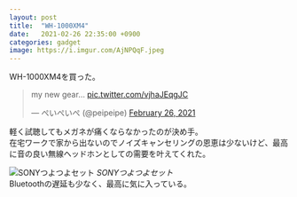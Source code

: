 ```yaml
---
layout: post
title:  "WH-1000XM4"
date:   2021-02-26 22:35:00 +0900
categories: gadget
image: https://i.imgur.com/AjNPQqF.jpeg
---
```

WH-1000XM4を買った。


<blockquote class="twitter-tweet"><p lang="en" dir="ltr">my new gear… <a href="https://t.co/vjhaJEqgJC">pic.twitter.com/vjhaJEqgJC</a></p>&mdash; ぺいぺいぺ (@peipeipe) <a href="https://twitter.com/peipeipe/status/1365135360003432450?ref_src=twsrc%5Etfw">February 26, 2021</a></blockquote> <script async src="https://platform.twitter.com/widgets.js" charset="utf-8"></script>
軽く試聴してもメガネが痛くならなかったのが決め手。<br/>
在宅ワークで家から出ないのでノイズキャンセリングの恩恵は少ないけど、最高に音の良い無線ヘッドホンとしての需要を叶えてくれた。<br/>

![SONYつよつよセット](https://i.imgur.com/AjNPQqF.jpeg)
*SONYつよつよセット*<br/>
Bluetoothの遅延も少なく、最高に気に入っている。<br/>
